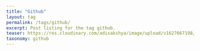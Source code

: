 ```yaml
---
title: "Github"
layout: tag
permalink: /tags/github/
excerpt: Post listing for the tag github.
teaser: https://res.cloudinary.com/adisakshya/image/upload/v1627667198/weblog/tags/github_ksz1hw.png
taxonomy: github
---
```


